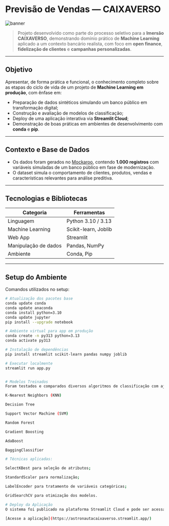 # Previsão de Vendas — CAIXAVERSO

![banner](https://github.com/valtairmartins/CAIXAVERSO/blob/main/banner_caixaverso.png)

> Projeto desenvolvido como parte do processo seletivo para a **Imersão CAIXAVERSO**, demonstrando domínio prático de **Machine Learning** aplicado a um contexto bancário realista, com foco em **open finance**, **fidelização de clientes** e **campanhas personalizadas**.

---

## Objetivo

Apresentar, de forma prática e funcional, o conhecimento completo sobre as etapas do ciclo de vida de um projeto de **Machine Learning em produção**, com ênfase em:

- Preparação de dados sintéticos simulando um banco público em transformação digital;
- Construção e avaliação de modelos de classificação;
- Deploy de uma aplicação interativa via **Streamlit Cloud**;
- Demonstração de boas práticas em ambientes de desenvolvimento com **conda** e **pip**.

---

## Contexto e Base de Dados

- Os dados foram gerados no [Mockaroo](https://www.mockaroo.com/), contendo **1.000 registros** com variáveis simuladas de um banco público em fase de modernização.
- O dataset simula o comportamento de clientes, produtos, vendas e características relevantes para análise preditiva.

---

## Tecnologias e Bibliotecas

| Categoria         | Ferramentas                           |
|------------------|----------------------------------------|
| Linguagem        | Python 3.10 / 3.13                     |
| Machine Learning | Scikit-learn, Joblib                   |
| Web App          | Streamlit                             |
| Manipulação de dados | Pandas, NumPy                     |
| Ambiente         | Conda, Pip                             |

---

## Setup do Ambiente

Comandos utilizados no setup:

```bash
# Atualização dos pacotes base
conda update conda
conda update anaconda
conda install python=3.10
conda update jupyter
pip install --upgrade notebook

# Ambiente virtual para app em produção
conda create -n py313 python=3.13
conda activate py313

# Instalação de dependências
pip install streamlit scikit-learn pandas numpy joblib

# Executar localmente
streamlit run app.py


# Modelos Treinados
Foram testados e comparados diversos algoritmos de classificação com ajuste de hiperparâmetros:

K-Nearest Neighbors (KNN)

Decision Tree

Support Vector Machine (SVM)

Random Forest

Gradient Boosting

AdaBoost

BaggingClassifier

# Técnicas aplicadas:

SelectKBest para seleção de atributos;

StandardScaler para normalização;

LabelEncoder para tratamento de variáveis categóricas;

GridSearchCV para otimização dos modelos.

# Deploy da Aplicação
O sistema foi publicado na plataforma Streamlit Cloud e pode ser acessado aqui:

[Acesse a aplicação](https://astronautacaixaverso.streamlit.app/)

